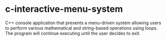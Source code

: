# c-interactive-menu-system
C++ console application that presents a menu-driven system allowing users to perform various mathematical and string-based operations using loops. The program will continue executing until the user decides to exit.
